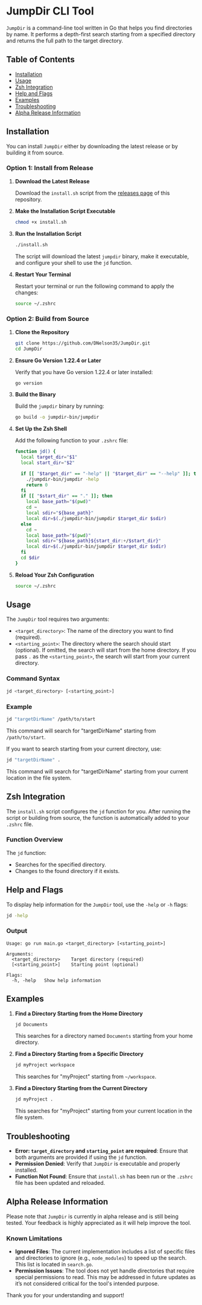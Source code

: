 # JumpDir CLI Tool

`JumpDir` is a command-line tool written in Go that helps you find directories by name. It performs a depth-first search starting from a specified directory and returns the full path to the target directory.

## Table of Contents

- [Installation](#installation)
- [Usage](#usage)
- [Zsh Integration](#zsh-integration)
- [Help and Flags](#help-and-flags)
- [Examples](#examples)
- [Troubleshooting](#troubleshooting)
- [Alpha Release Information](#alpha-release-information)

## Installation

You can install `JumpDir` either by downloading the latest release or by building it from source.

### Option 1: Install from Release

1. **Download the Latest Release**

   Download the `install.sh` script from the [releases page](https://github.com/DNelson35/JumpDir/releases) of this repository.

2. **Make the Installation Script Executable**

   ```sh
   chmod +x install.sh
   ```

3. **Run the Installation Script**

   ```sh
   ./install.sh
   ```

   The script will download the latest `jumpdir` binary, make it executable, and configure your shell to use the `jd` function.

4. **Restart Your Terminal**

   Restart your terminal or run the following command to apply the changes:

   ```sh
   source ~/.zshrc
   ```

### Option 2: Build from Source

1. **Clone the Repository**

   ```sh
   git clone https://github.com/DNelson35/JumpDir.git
   cd JumpDir
   ```

2. **Ensure Go Version 1.22.4 or Later**

   Verify that you have Go version 1.22.4 or later installed:

   ```sh
   go version
   ```

3. **Build the Binary**

   Build the `jumpdir` binary by running:

   ```sh
   go build -o jumpdir-bin/jumpdir
   ```

4. **Set Up the Zsh Shell**

   Add the following function to your `.zshrc` file:

   ```sh
   function jd() {
     local target_dir="$1"
     local start_dir="$2"

     if [[ "$target_dir" == "-help" || "$target_dir" == "--help" ]]; then
       ./jumpdir-bin/jumpdir -help
       return 0
     fi
     if [[ "$start_dir" == "." ]]; then
       local base_path="$(pwd)"
       cd ~
       local sdir="${base_path}"
       local dir=$(./jumpdir-bin/jumpdir $target_dir $sdir)
     else
       cd ~
       local base_path="$(pwd)"
       local sdir="${base_path}${start_dir:+/$start_dir}"
       local dir=$(./jumpdir-bin/jumpdir $target_dir $sdir)
     fi
     cd $dir
   }
   ```

5. **Reload Your Zsh Configuration**

   ```sh
   source ~/.zshrc
   ```

## Usage

The `JumpDir` tool requires two arguments:

- `<target_directory>`: The name of the directory you want to find (required).
- `<starting_point>`: The directory where the search should start (optional). If omitted, the search will start from the home directory. If you pass `.` as the `<starting_point>`, the search will start from your current directory.

### Command Syntax

```sh
jd <target_directory> [<starting_point>]
```

### Example

```sh
jd "targetDirName" /path/to/start
```

This command will search for "targetDirName" starting from `/path/to/start`.

If you want to search starting from your current directory, use:

```sh
jd "targetDirName" .
```

This command will search for "targetDirName" starting from your current location in the file system.

## Zsh Integration

The `install.sh` script configures the `jd` function for you. After running the script or building from source, the function is automatically added to your `.zshrc` file.

### Function Overview

The `jd` function:

- Searches for the specified directory.
- Changes to the found directory if it exists.

## Help and Flags

To display help information for the `JumpDir` tool, use the `-help` or `-h` flags:

```sh
jd -help
```

### Output

```
Usage: go run main.go <target_directory> [<starting_point>]

Arguments:
  <target_directory>    Target directory (required)
  [<starting_point>]    Starting point (optional)

Flags:
  -h, -help   Show help information
```

## Examples

1. **Find a Directory Starting from the Home Directory**

   ```sh
   jd Documents
   ```

   This searches for a directory named `Documents` starting from your home directory.

2. **Find a Directory Starting from a Specific Directory**

   ```sh
   jd myProject workspace
   ```

   This searches for "myProject" starting from `~/workspace`.

3. **Find a Directory Starting from the Current Directory**

   ```sh
   jd myProject .
   ```

   This searches for "myProject" starting from your current location in the file system.

## Troubleshooting

- **Error: `target_directory` and `starting_point` are required**: Ensure that both arguments are provided if using the `jd` function.
- **Permission Denied**: Verify that `JumpDir` is executable and properly installed.
- **Function Not Found**: Ensure that `install.sh` has been run or the `.zshrc` file has been updated and reloaded.

## Alpha Release Information

Please note that `JumpDir` is currently in alpha release and is still being tested. Your feedback is highly appreciated as it will help improve the tool. 

### Known Limitations

- **Ignored Files**: The current implementation includes a list of specific files and directories to ignore (e.g., `node_modules`) to speed up the search. This list is located in `search.go`.
- **Permission Issues**: The tool does not yet handle directories that require special permissions to read. This may be addressed in future updates as it’s not considered critical for the tool's intended purpose.

Thank you for your understanding and support!
